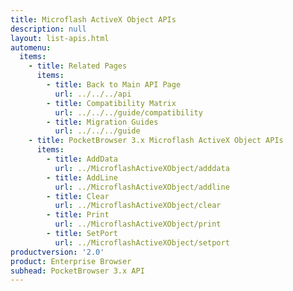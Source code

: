 ```yaml
---
title: Microflash ActiveX Object APIs
description: null
layout: list-apis.html
automenu:
  items:
    - title: Related Pages
      items:
        - title: Back to Main API Page
          url: ../../../api
        - title: Compatibility Matrix
          url: ../../../guide/compatibility
        - title: Migration Guides
          url: ../../../guide
    - title: PocketBrowser 3.x Microflash ActiveX Object APIs
      items:
        - title: AddData
          url: ../MicroflashActiveXObject/adddata
        - title: AddLine
          url: ../MicroflashActiveXObject/addline
        - title: Clear
          url: ../MicroflashActiveXObject/clear
        - title: Print
          url: ../MicroflashActiveXObject/print
        - title: SetPort
          url: ../MicroflashActiveXObject/setport
productversion: '2.0'
product: Enterprise Browser
subhead: PocketBrowser 3.x API
---
```


